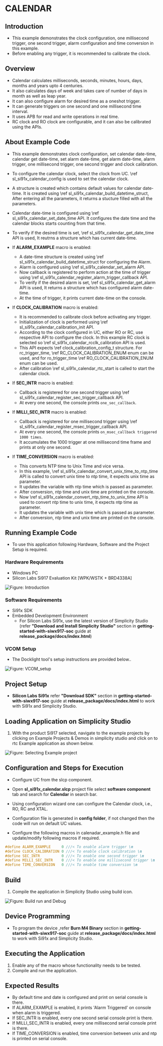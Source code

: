 # CALENDAR

## Introduction

- This example demonstrates the clock configuration, one millisecond trigger, one second trigger, alarm configuration and time conversion in this example.
- Before enabling any trigger, it is recommended to calibrate the clock.

## Overview

- Calendar calculates milliseconds, seconds, minutes, hours, days, months and years upto 4 centuries.
- It also calculates days of week and takes care of number of days in month as well as leap year.
- It can also configure alarm for desired time as a oneshot trigger.
- It can generate triggers on one second and one millisecond time interval.
- It uses APB for read and write operations in real time.
- RC clock and RO clock are configurable, and it can also be calibrated using the APIs.

## About Example Code

- This example demonstrates clock configuration, set calendar date-time, calendar get date-time, set alarm date-time, get alarm date-time, alarm trigger, one millisecond trigger, one second trigger and clock calibration.
- To configure the calendar clock, select the clock from UC. \ref sl_si91x_calendar_config is used to set the calendar clock.
- A structure is created which contains default values for calendar date-time. It is created using \ref sl_si91x_calendar_build_datetime_struct, After entering all the parameters, it returns a stucture filled with all the parameters.
- Calendar date-time is configured using \ref sl_si91x_calendar_set_date_time API. It configures the date time and the calendar blocks starts counting from that time.
- To verify if the desired time is set, \ref sl_si91x_calendar_get_date_time API is used, It reutrns a structure which has current date-time.

- If **ALARM_EXAMPLE** macro is enabled:

  - A date-time structure is created using \ref sl_si91x_calendar_build_datetime_struct for configuring the Alarm.
  - Alarm is configured using \ref sl_si91x_calendar_set_alarm API.
  - Now callback is registered to perform action at the time of trigger using \ref sl_si91x_calendar_register_alarm_trigger_callback API.
  - To verify if the desired alarm is set, \ref sl_si91x_calendar_get_alarm API is used, It returns a structure which has configured alarm date-time.
  - At the time of trigger, it prints current date-time on the console.

- If **CLOCK_CALIBRATION** macro is enabled:

  - It is recommended to calibrate clock before activating any trigger.
  - Initialization of clock is performed using \ref sl_si91x_calendar_calibration_init API.
  - According to the clock configured in UC, either RO or RC, use respective API to configure the clock. In this example RC clock is selected so \ref sl_si91x_calendar_rcclk_calibration API is used.
  - This API expects \ref clock_calibration_config_t structure. For rc_trigger_time, \ref RC_CLOCK_CALIBRATION_ENUM enum can be used, and for ro_trigger_time \ref RO_CLOCK_CALIBRATION_ENUM enum can be used.
  - After calibration \ref sl_si91x_calendar_rtc_start is called to start the calendar clock.

- If **SEC_INTR** macro is enabled:

  - Callback is registered for one second trigger using \ref sl_si91x_calendar_register_sec_trigger_callback API.
  - At every one second, the console prints `one_sec_callback`.

- If **MILLI_SEC_INTR** macro is enabled:

  - Callback is registered for one millisecond trigger using \ref sl_si91x_calendar_register_msec_trigger_callback API.
  - At every one second, the console prints `on_msec_callback triggered 1000 times`.
  - It accumulates the 1000 trigger at one millisecond time frame and prints at only one second.

- If **TIME_CONVERSION** macro is enabled:
  - This converts NTP time to Unix Time and vice versa.
  - In this example, \ref sl_si91x_calendar_convert_unix_time_to_ntp_time API is called to convert unix time to ntp time, it expects unix time as parameter.
  - It updates the variable with ntp time which is passed as parameter.
  - After conversion, ntp time and unix time are printed on the console.
  - Now \ref sl_si91x_calendar_convert_ntp_time_to_unix_time API is used to convert ntp time to unix time, it expects ntp time as parameter.
  - It updates the variable with unix time which is passed as parameter.
  - After conversion, ntp time and unix time are printed on the console.

## Running Example Code

- To use this application following Hardware, Software and the Project Setup is required.

### Hardware Requirements

- Windows PC
- Silicon Labs Si917 Evaluation Kit [WPK/WSTK + BRD4338A]

![Figure: Introduction](resources/readme/image501a.png)

### Software Requirements

- Si91x SDK
- Embedded Development Environment
  - For Silicon Labs Si91x, use the latest version of Simplicity Studio (refer **"Download and Install Simplicity Studio"** section in **getting-started-with-siwx917-soc** guide at **release_package/docs/index.html**)
### VCOM Setup
- The Docklight tool's setup instructions are provided below..

![Figure: VCOM_setup](resources/readme/vcom.png)
## Project Setup

- **Silicon Labs Si91x** refer **"Download SDK"** section in **getting-started-with-siwx917-soc** guide at **release_package/docs/index.html** to work with Si91x and Simplicity Studio.

## Loading Application on Simplicity Studio

1. With the product Si917 selected, navigate to the example projects by clicking on Example Projects & Demos
   in simplicity studio and click on to rtc Example application as shown below.

![Figure: Selecting Example project](resources/readme/image501b.png)

## Configuration and Steps for Execution

- Configure UC from the slcp component.
- Open **sl_si91x_calendar.slcp** project file select **software component** tab and search for **Calendar** in search bar.
- Using configuration wizard one can configure the Calendar clock, i.e., RO, RC and XTAL.
- Configuration file is generated in **config folder**, if not changed then the code will run on default UC values.

- Configure the following macros in calenadar_example.h file and update/modify following macros if required.

```C
#define ALARM_EXAMPLE     0 ///< To enable alarm trigger \n
#define CLOCK_CALIBRATION 0 ///< To enable clock calibration \n
#define SEC_INTR          0 ///< To enable one second trigger \n
#define MILLI_SEC_INTR    0 ///< To enable one millisecond trigger \n
#define TIME_CONVERSION   0 ///< To enable time conversion \n
```

## Build

1. Compile the application in Simplicity Studio using build icon.

![Figure: Build run and Debug](resources/readme/image501c.png)

## Device Programming

- To program the device ,refer **Burn M4 Binary** section in **getting-started-with-siwx917-soc** guide at **release_package/docs/index.html** to work with Si91x and Simplicity Studio.

## Executing the Application

1. Enable any of the macro whose functionality needs to be tested.
2. Compile and run the application.

## Expected Results

- By default time and date is configured and print on serial console is there.
- If ALARM_EXAMPLE is enabled, it prints 'Alarm Triggered' on console when alarm is triggered.
- If SEC_INTR is enabled, every one second serial console print is there.
- If MILLI_SEC_INTR is enabled, every one millisecond serial console print is there.
- If TIME_CONVERSION is enabled, time conversion between unix and ntp is printed on serial console.
